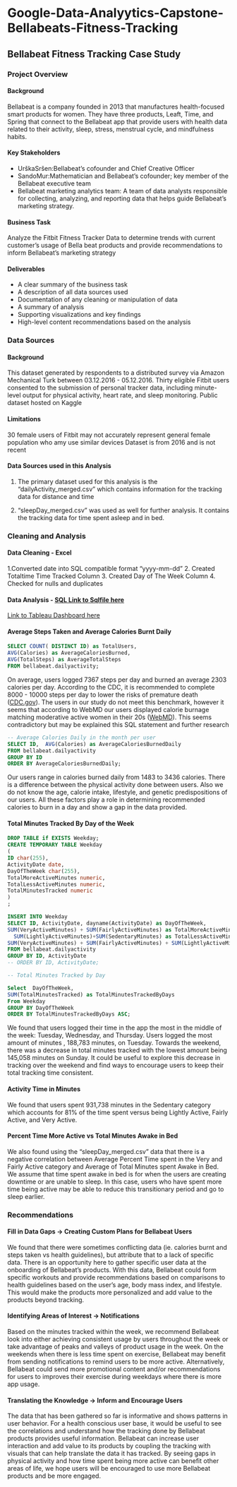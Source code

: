 # Google-Data-Analyytics-Capstone-Bellabeats-Fitness-Tracking

## Bellabeat Fitness Tracking Case Study

### Project Overview

#### Background
Bellabeat is a company founded in 2013  that manufactures health-focused smart products for women. They have three products, Leaft, Time, and Spring that connect to the Bellabeat app that provide users with health data related to their activity, sleep, stress, menstrual cycle, and mindfulness habits. 

#### Key Stakeholders
- UrškaSršen:Bellabeat’s cofounder and Chief Creative Officer
- SandoMur:Mathematician and Bellabeat’s cofounder; key member of the Bellabeat executive team 
- Bellabeat marketing analytics team: A team of data analysts responsible for collecting, analyzing, and reporting data that helps guide Bellabeat’s marketing strategy.

#### Business Task
Analyze the Fitbit Fitness Tracker Data to determine trends with current customer’s usage of Bella beat products and provide recommendations to inform Bellabeat’s marketing strategy 

#### Deliverables
- A clear summary of the business task
- A description of all data sources used
- Documentation of any cleaning or manipulation of data
- A summary of analysis
- Supporting visualizations and key findings
- High-level content recommendations based on the analysis 	

### Data Sources 
#### Background
This dataset generated by respondents to a distributed survey via Amazon Mechanical Turk between 03.12.2016 - 05.12.2016. 
Thirty eligible Fitbit users consented to the submission of personal tracker data, including minute-level output for physical activity, heart rate, and sleep monitoring.
Public dataset hosted on Kaggle
#### Limitations
30 female users of Fitbit may not accurately represent general female population who amy use similar devices
Dataset is from 2016 and is not recent
#### Data Sources used in this Analysis
1. The primary dataset used for this analysis is the “dailyActivity_merged.csv” which contains information for the tracking data for distance and time 

2. “sleepDay_merged.csv” was used as well for further analysis. It contains the tracking data for time spent asleep and in bed. 

### Cleaning and Analysis
#### Data Cleaning - Excel
1.Converted date into SQL compatible format “yyyy-mm-dd”
2. Created Totaltime Time Tracked Column
3. Created Day of The Week Column
4. Checked for nulls and duplicates 
#### Data Analysis - [SQL Link to Sqlfile here](https://github.com/tonguyen50/Google-Data-Analyytics-Capstone-Bellabeats-Fitness-Tracking/blob/main/Bellabeat%20SQL.sql)


[Link to Tableau Dashboard here](https://public.tableau.com/views/BellabeatsTableauWorkbook/Dashboard1?:language=en-US&:sid=&:redirect=auth&:display_count=n&:origin=viz_share_link)


#### Average Steps Taken and Average Calories Burnt Daily
```sql
SELECT COUNT( DISTINCT ID) as TotalUsers,
AVG(Calories) as AverageCaloriesBurned,
AVG(TotalSteps) as AverageTotalSteps   
FROM bellabeat.dailyactivity;
```

On average, users logged 7367 steps per day and burned an average 2303 calories per day. According to the CDC, it is recommended to complete 8000 - 10000 steps per day to lower the risks of premature death ([CDC.gov](https://www.cdc.gov/physical-activity-basics/benefits/index.html#:~:text=Taking%20more%20steps%20a%20day,to%208%2C000%20steps%20per%20day.)). The users in our study do not meet this benchmark, however it seems that according to WebMD our users displayed calorie burnage matching moderative active women in their 20s ([WebMD](https://www.webmd.com/fitness-exercise/how-many-calories-do-i-burn-in-a-day)). This seems contradictory but may be explained this SQL statement and further research

```sql
-- Average Calories Daily in the month per user
SELECT ID,  AVG(Calories) as AverageCaloriesBurnedDaily
FROM bellabeat.dailyactivity
GROUP BY ID
ORDER BY AverageCaloriesBurnedDaily;
```

Our users range  in calories burned daily from 1483 to 3436 calories. There is a difference between the physical activity done between users. Also we do not know the age, calorie intake, lifestyle, and genetic predispositions of our users. All these factors play a role in determining recommended calories to burn in a day and show a gap in the data provided.  

#### Total Minutes Tracked By Day of the Week

```sql
DROP TABLE if EXISTS Weekday;
CREATE TEMPORARY TABLE Weekday
(
ID char(255),
ActivityDate date,
DayOfTheWeek char(255),
TotalMoreActiveMinutes numeric,
TotalLessActiveMinutes numeric,
TotalMinutesTracked numeric
)
;

INSERT INTO Weekday
SELECT ID, ActivityDate, dayname(ActivityDate) as DayOfTheWeek,
SUM(VeryActiveMinutes) + SUM(FairlyActiveMinutes) as TotalMoreActiveMinutes,
  SUM(LightlyActiveMinutes)+SUM(SedentaryMinutes) as TotalLessActiveMinutes,
SUM(VeryActiveMinutes) + SUM(FairlyActiveMinutes) + SUM(LightlyActiveMinutes)+SUM(SedentaryMinutes) as TotalMinutesTracked
FROM bellabeat.dailyactivity
GROUP BY ID, ActivityDate
-- ORDER BY ID, ActivityDate;
```

```sql
-- Total Minutes Tracked by Day

Select  DayOfTheWeek,
SUM(TotalMinutesTracked) as TotalMinutesTrackedByDays
From Weekday
GROUP BY DayOfTheWeek
ORDER BY TotalMinutesTrackedByDays ASC;
```

We found that users logged their time in the app the most in the middle of the week: Tuesday, Wednesday, and Thursday. Users logged the most amount of minutes , 188,783 minutes, on Tuesday. Towards the weekend, there was a decrease in total minutes tracked with the lowest amount being 145,058 minutes on Sunday. It could be useful to explore this decrease in tracking over the weekend and find ways to encourage users to keep their total tracking time consistent.  

#### Activity Time in Minutes

We found that users spent 931,738 minutes in the Sedentary category which accounts for 81% of the time spent versus being Lightly Active, Fairly Active, and Very Active.   

#### Percent Time More Active vs Total Minutes Awake in Bed

We also found using the “sleepDay_merged.csv” data that there is a negative correlation between Average Percent Time spent in the Very and Fairly Active category and Average of Total Minutes spent Awake in Bed. We assume that time spent awake in bed is for when the users are creating downtime or are unable to sleep. In this case, users who have spent more time being active may be able to reduce this transitionary period and go to sleep earlier.  

### Recommendations 
#### Fill in Data Gaps ->  Creating Custom Plans for Bellabeat Users
We found that there were sometimes conflicting data (ie. calories burnt and steps taken vs health guidelines), but attribute that to a lack of specific data. There is an opportunity here to gather specific user data at the onboarding of Bellabeat’s products. With this data, Bellabeat could form specific workouts and provide recommendations based on comparisons to health guidelines based on the user’s age, body mass index, and lifestyle. This would make the products more personalized and add value to the products beyond tracking. 
#### Identifying Areas of Interest -> Notifications
Based on the minutes tracked within the week, we recommend Bellabeat look into either achieving consistent usage by users throughout the week or take advantage of peaks and valleys of product usage in the week. On the weekends when there is less time spent on exercise, Bellabeat may benefit from sending notifications to remind users to be more active. Alternatively, Bellabeat could send more promotional content and/or recommendations for users to improves their exercise during weekdays where there is more app usage.  
#### Translating the Knowledge -> Inform and Encourage Users
The data that has been gathered so far is informative and shows patterns in user behavior. For a health conscious user base, it would be useful to see the correlations and understand how the tracking done by Bellabeat products provides useful information. Bellabeat can increase user interaction and add value to its products by coupling the tracking with visuals that can help translate the data it has tracked. By seeing gaps in physical activity and how time spent being more active can benefit other areas of life, we hope users will be encouraged to use more Bellabeat products and be more engaged.    
